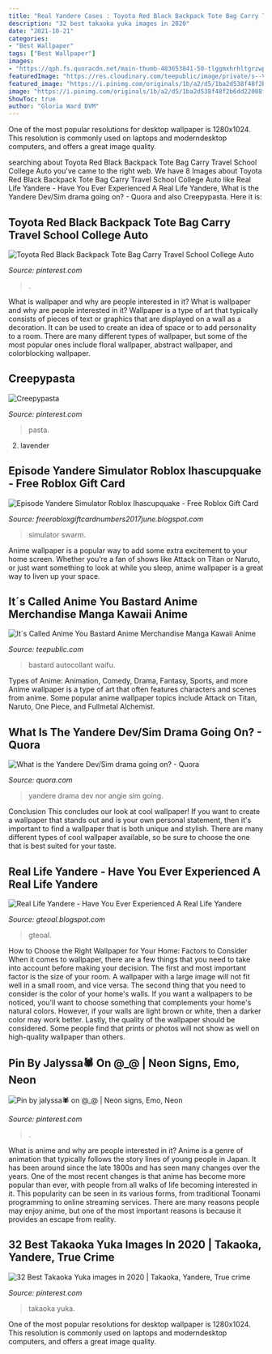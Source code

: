 ```yaml
---
title: "Real Yandere Cases : Toyota Red Black Backpack Tote Bag Carry Travel School College Auto"
description: "32 best takaoka yuka images in 2020"
date: "2021-10-21"
categories:
- "Best Wallpaper"
tags: ["Best Wallpaper"]
images:
- "https://qph.fs.quoracdn.net/main-thumb-483653841-50-tlggmxhrhltgrzwpmjdjcjizrtegkxdz.jpeg"
featuredImage: "https://res.cloudinary.com/teepublic/image/private/s--V-5xw409--/t_Resized Artwork/c_fit,g_north_west,h_954,w_954/co_000000,e_outline:35/co_000000,e_outline:inner_fill:35/co_ffffff,e_outline:35/co_ffffff,e_outline:inner_fill:35/co_bbbbbb,e_outline:3:1000/c_mpad,g_center,h_1260,w_1260/b_rgb:eeeeee/c_limit,f_auto,h_630,q_90,w_630/v1570716319/production/designs/6277439_0.jpg"
featured_image: "https://i.pinimg.com/originals/1b/a2/d5/1ba2d538f48f2b6dd22008f661a26535.jpg"
image: "https://i.pinimg.com/originals/1b/a2/d5/1ba2d538f48f2b6dd22008f661a26535.jpg"
ShowToc: true
author: "Gloria Ward DVM"
---
```



One of the most popular resolutions for desktop wallpaper is 1280x1024. This resolution is commonly used on laptops and moderndesktop computers, and offers a great image quality.

	

		
searching about Toyota Red Black Backpack Tote Bag Carry Travel School College Auto you've came to the right web. We have 8 Images about Toyota Red Black Backpack Tote Bag Carry Travel School College Auto like Real Life Yandere - Have You Ever Experienced A Real Life Yandere, What is the Yandere Dev/Sim drama going on? - Quora and also Creepypasta. Here it is:
		
    
## Toyota Red Black Backpack Tote Bag Carry Travel School College Auto

<img loading=lazy src="https://i.pinimg.com/originals/60/04/f8/6004f89bc14201364dad36c5f039e2ab.jpg" onerror="this.onerror=null;this.src='https://tse2.mm.bing.net/th?id=OIP.fskSH6v1oXdoWxWwLj1SpwHaJ4&amp;pid=15.1';" alt="Toyota Red Black Backpack Tote Bag Carry Travel School College Auto">

_Source: pinterest.com_

>. 

	

What is wallpaper and why are people interested in it?
What is wallpaper and why are people interested in it?
Wallpaper is a type of art that typically consists of pieces of text or graphics that are displayed on a wall as a decoration. It can be used to create an idea of space or to add personality to a room. There are many different types of wallpaper, but some of the most popular ones include floral wallpaper, abstract wallpaper, and colorblocking wallpaper.

    
## Creepypasta

<img loading=lazy src="https://i.pinimg.com/236x/ed/8f/3d/ed8f3db5beb0c76421ee7ef6025c372c.jpg" onerror="this.onerror=null;this.src='https://tse3.mm.bing.net/th?id=OIP.HSiviIonbi4JCNPXxwbCnwAAAA&amp;pid=15.1';" alt="Creepypasta">

_Source: pinterest.com_

>pasta. 

	

2. lavender 

    
## Episode Yandere Simulator Roblox Ihascupquake - Free Roblox Gift Card

<img loading=lazy src="https://i.ytimg.com/vi/2hIq_d-Nr4o/hqdefault.jpg" onerror="this.onerror=null;this.src='https://tse1.mm.bing.net/th?id=OIP.QWqhP5bc0z8yQby7QJ11xQHaFj&amp;pid=15.1';" alt="Episode Yandere Simulator Roblox Ihascupquake - Free Roblox Gift Card">

_Source: freerobloxgiftcardnumbers2017june.blogspot.com_

>simulator swarm. 

	

Anime wallpaper is a popular way to add some extra excitement to your home screen. Whether you’re a fan of shows like Attack on Titan or Naruto, or just want something to look at while you sleep, anime wallpaper is a great way to liven up your space.

    
## It´s Called Anime You Bastard Anime Merchandise Manga Kawaii Anime

<img loading=lazy src="https://res.cloudinary.com/teepublic/image/private/s--V-5xw409--/t_Resized Artwork/c_fit,g_north_west,h_954,w_954/co_000000,e_outline:35/co_000000,e_outline:inner_fill:35/co_ffffff,e_outline:35/co_ffffff,e_outline:inner_fill:35/co_bbbbbb,e_outline:3:1000/c_mpad,g_center,h_1260,w_1260/b_rgb:eeeeee/c_limit,f_auto,h_630,q_90,w_630/v1570716319/production/designs/6277439_0.jpg" onerror="this.onerror=null;this.src='https://tse1.mm.bing.net/th?id=OIP.MYC3RzMy--QkAnQPrAaZGAHaHa&amp;pid=15.1';" alt="It´s Called Anime You Bastard Anime Merchandise Manga Kawaii Anime">

_Source: teepublic.com_

>bastard autocollant waifu. 

	

Types of Anime: Animation, Comedy, Drama, Fantasy, Sports, and more
Anime wallpaper is a type of art that often features characters and scenes from anime. Some popular anime wallpaper topics include Attack on Titan, Naruto, One Piece, and Fullmetal Alchemist.

    
## What Is The Yandere Dev/Sim Drama Going On? - Quora

<img loading=lazy src="https://qph.fs.quoracdn.net/main-thumb-483653841-50-tlggmxhrhltgrzwpmjdjcjizrtegkxdz.jpeg" onerror="this.onerror=null;this.src='https://tse4.mm.bing.net/th?id=OIP.P7lyjioFGD1Ky0GbujSuXgAAAA&amp;pid=15.1';" alt="What is the Yandere Dev/Sim drama going on? - Quora">

_Source: quora.com_

>yandere drama dev nor angie sim going. 

	

Conclusion
This concludes our look at cool wallpaper! If you want to create a wallpaper that stands out and is your own personal statement, then it's important to find a wallpaper that is both unique and stylish. There are many different types of cool wallpaper available, so be sure to choose the one that is best suited for your taste.

    
## Real Life Yandere - Have You Ever Experienced A Real Life Yandere

<img loading=lazy src="https://64.media.tumblr.com/65ec28751b2b9f620604acd366c7961b/tumblr_inline_pscw198l3A1vjvmsi_640.png" onerror="this.onerror=null;this.src='https://tse3.mm.bing.net/th?id=OIP.XrIiwYcC3enugAICrErVKAHaEO&amp;pid=15.1';" alt="Real Life Yandere - Have You Ever Experienced A Real Life Yandere">

_Source: gteoal.blogspot.com_

>gteoal. 

	

How to Choose the Right Wallpaper for Your Home: Factors to Consider
When it comes to wallpaper, there are a few things that you need to take into account before making your decision. The first and most important factor is the size of your room. A wallpaper with a large image will not fit well in a small room, and vice versa. 
The second thing that you need to consider is the color of your home's walls. If you want a wallpapers to be noticed, you'll want to choose something that complements your home's natural colors. However, if your walls are light brown or white, then a darker color may work better. 
Lastly, the quality of the wallpaper should be considered. Some people find that prints or photos will not show as well on high-quality wallpaper than others.

    
## Pin By Jalyssa🕷 On @_@ | Neon Signs, Emo, Neon

<img loading=lazy src="https://i.pinimg.com/originals/1b/a2/d5/1ba2d538f48f2b6dd22008f661a26535.jpg" onerror="this.onerror=null;this.src='https://tse1.mm.bing.net/th?id=OIP.OrMnoCQo0TvL6BACmJrwJAHaHO&amp;pid=15.1';" alt="Pin by jalyssa🕷 on @_@ | Neon signs, Emo, Neon">

_Source: pinterest.com_

>. 

	

What is anime and why are people interested in it?
Anime is a genre of animation that typically follows the story lines of young people in Japan. It has been around since the late 1800s and has seen many changes over the years. One of the most recent changes is that anime has become more popular than ever, with people from all walks of life becoming interested in it. This popularity can be seen in its various forms, from traditional Toonami programming to online streaming services. There are many reasons people may enjoy anime, but one of the most important reasons is because it provides an escape from reality.

    
## 32 Best Takaoka Yuka Images In 2020 | Takaoka, Yandere, True Crime

<img loading=lazy src="https://i.pinimg.com/236x/a6/88/3f/a6883f7ed643e9e82a36bb0affe7b7de--sleek-hairstyles-kawaii-hairstyles.jpg" onerror="this.onerror=null;this.src='https://tse2.mm.bing.net/th?id=OIP.nSqn-kJqOYaz5s1SP2B9HQAAAA&amp;pid=15.1';" alt="32 Best Takaoka Yuka images in 2020 | Takaoka, Yandere, True crime">

_Source: pinterest.com_

>takaoka yuka. 

	

One of the most popular resolutions for desktop wallpaper is 1280x1024. This resolution is commonly used on laptops and moderndesktop computers, and offers a great image quality.

